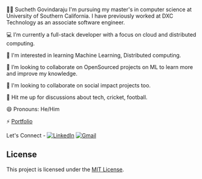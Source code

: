 👨‍💻 Sucheth Govindaraju
I'm pursuing my master's in computer science at University of Southern California. I have previously worked at DXC Technology as an associate software engineer.

💻 I’m currently a full-stack developer with a focus on cloud and distributed computing.

🌱 I'm interested in learning Machine Learning, Distributed computing.

🔭 I’m looking to collaborate on OpenSourced projects on ML to learn more and improve my knowledge.

👯 I'm looking to collaborate on social impact projects too.

💬 Hit me up for discussions about tech, cricket, football.

😄 Pronouns: He/Him

⚡ [Portfolio](https://suchethg.github.io/Portfolio-Website/)

Let's Connect -
[![LinkedIn](https://raw.githubusercontent.com/your-username/your-repository/main/images/linkedin-logo.png)](https://www.linkedin.com/in/suchethg/)
[![Gmail](https://raw.githubusercontent.com/your-username/your-repository/main/images/gmail-logo.png)](mailto:suchethgr@gmail.com)

## License

This project is licensed under the [MIT License](LICENSE).
